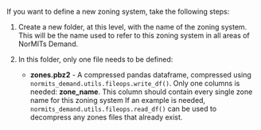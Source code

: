 If you want to define a new zoning system, take the following steps:

1. Create a new folder, at this level, with the name of the zoning system.
   This will be the name used to refer to this zoning system in all areas of
   NorMITs Demand.
   
2. In this folder, only one file needs to be defined:
    * **zones.pbz2** - A compressed pandas dataframe, compressed 
    using `normits_demand.utils.fileops.write_df()`.
    Only one columns is needed: **zone_name**.
    This column should contain every single zone name for this zoning system
    If an example is needed, `normits_demand.utils.fileops.read_df()`
    can be used to decompress any zones files that already exist.
